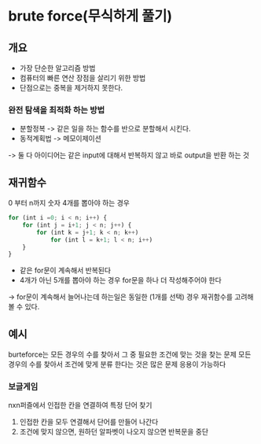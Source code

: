 # brute force(무식하게 풀기)
## 개요
- 가장 단순한 알고리즘 방법
- 컴퓨터의 빠른 연산 장점을 살리기 위한 방법
- 단점으로는 중복을 제거하지 못한다.

### 완전 탐색을 최적화 하는 방법
- 분할정복 -> 같은 일을 하는 함수를 반으로 분할해서 시킨다.
- 동적계획법 -> 메모이제이션

-> 둘 다 아이디어는 같은 input에 대해서 반복하지 않고 바로 output을 반환 하는 것
## 재귀함수
0 부터 n까지 숫자 4개를 뽑아야 하는 경우

``` javascript
for (int i =0; i < n; i++) {
    for (int j = i+1; j < n; j++) {
        for (int k = j+1; k < n; k++)
            for (int l = k+1; l < n; i++)
    }
}
```
- 같은 for문이 계속해서 반복된다
- 4개가 아닌 5개를 뽑아야 하는 경우 for문을 하나 더 작성해주어야 한다

-> for문이 계속해서 늘어나는데 하는일은 동일한 (1개를 선택) 경우 재귀함수를 고려해 볼 수 있다.

## 예시
burteforce는 모든 경우의 수를 찾아서 그 중 필요한 조건에 맞는 것을 찾는 문제
모든 경우의 수를 찾아서 조건에 맞게 분류 한다는 것은 많은 문제 응용이 가능하다
### 보글게임
nxn퍼즐에서 인접한 칸을 연결하여 특정 단어 찾기
1. 인접한 칸을 모두 연결해서 단어를 만들어 나간다
2. 조건에 맞지 않으면, 원하던 알파벳이 나오지 않으면 반복문을 중단
